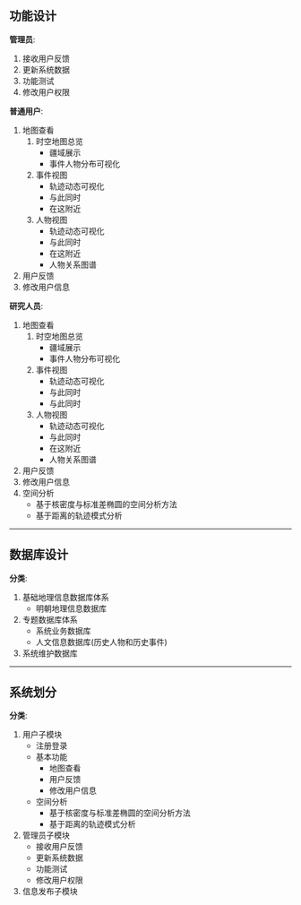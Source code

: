 ## 功能设计
**管理员**:
1. 接收用户反馈
2. 更新系统数据
3. 功能测试
4. 修改用户权限

**普通用户**:

1. 地图查看
    1.  时空地图总览
        - 疆域展示
        - 事件人物分布可视化
    2.  事件视图
        - 轨迹动态可视化
        - 与此同时
        - 在这附近
    3.  人物视图
        - 轨迹动态可视化
        - 与此同时
        - 在这附近
        - 人物关系图谱
2. 用户反馈
3. 修改用户信息

**研究人员**:
1. 地图查看
    1.  时空地图总览
        - 疆域展示
        - 事件人物分布可视化
    2.  事件视图
        - 轨迹动态可视化
        - 与此同时
        - 与此同时
    3.  人物视图
        - 轨迹动态可视化
        - 与此同时
        - 在这附近
        - 人物关系图谱
2. 用户反馈
3. 修改用户信息
4. 空间分析
   - 基于核密度与标准差椭圆的空间分析方法
   - 基于距离的轨迹模式分析

---
## 数据库设计
**分类**:

1. 基础地理信息数据库体系  
    - 明朝地理信息数据库
2. 专题数据库体系
    - 系统业务数据库
    - 人文信息数据库(历史人物和历史事件)  
3. 系统维护数据库

---
## 系统划分

**分类**:

1. 用户子模块
   - 注册登录
   - 基本功能
     - 地图查看
     - 用户反馈
     - 修改用户信息
   - 空间分析
     - 基于核密度与标准差椭圆的空间分析方法
     - 基于距离的轨迹模式分析
2. 管理员子模块
   - 接收用户反馈
   - 更新系统数据
   - 功能测试
   - 修改用户权限
3. 信息发布子模块

